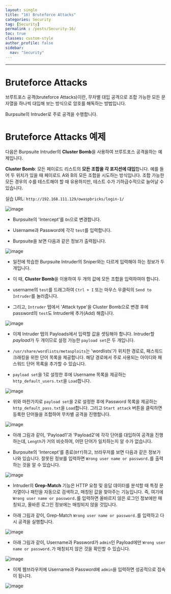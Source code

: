 ```yaml
---
layout: single
title: "16) Bruteforce Attacks"
categories: Security
tag: [Security]
permalink : /posts/Security-16/
toc: true
classes: custom-style
author_profile: false
sidebar:
  nav: "Security"
---
```


<hr>

# Bruteforce Attacks

브루트포스 공격(bruteforce Attacks)이란, 무차별 대입 공격으로 조합 가능한 모든 문자열을 하나씩 대입해 보는 방식으로 암호를 해독하는 방법입니다.

Burpsuite의 Intruder로 주로 공격을 수행합니다.

# Bruteforce Attacks 예제

다음은 Burpsuite Intruder의 **Cluster Bomb**을 사용하여 브루트포스 공격을하는 예제입니다.

**Cluster Bomb**: 모든 페이로드 리스트의 <b>모든 조합을 각 포지션에 대입</b>합니다. 예를 들어 두 위치가 있을 때 페이로드 A와 B의 모든 조합을 시도하는 방식입니다. 조합 가능한 모든 경우의 수를 테스트해야 할 때 유용하지만, 테스트 수가 기하급수적으로 늘어날 수 있습니다.

실습 URL: `http://192.168.111.129/owaspbricks/login-1/`

<p id="img_center">
  <img 
        src="../../assets/images/Security/16-01.PNG"
        alt="image"
        title="image"
  >
</p>

- Burpsuite의 'Intercept'를 `On`으로 변경합니다.

- Username과 Password에 각각 `test`를 입력합니다.

- Burpsuite을 보면 다음과 같은 정보가 출력됩니다.

<p id="img_center">
  <img 
        src="../../assets/images/Security/16-02.PNG"
        alt="image"
        title="image"
  >
</p>

- 일전에 학습한 Burpsuite Intruder의 Sniper와는 다르게 입력해야 하는 정보가 두 개입니다.

- 이 때, **Cluster Bomb**을 이용하여 두 개의 값에 모든 조합을 입력하여야 합니다.

- username의 `test`를 드래그하여 `Ctrl + I` 또는 마우스 우클릭의 `Send to Intruder`를 눌러줍니다.

- 그리고, `Intruder` 탭에서 'Attack type'을 Cluster Bomb으로 변경 후에 password의 `test`도 Intruder에 추가(Add) 해줍니다.

<p id="img_center">
  <img 
        src="../../assets/images/Security/16-03.PNG"
        alt="image"
        title="image"
  >
</p>

- 이제 Intruder 탭의 Payloads에서 입력할 값을 셋팅해야 합니다. Intruder할 *payload*가 두 개이므로 설정 가능한 `payload set`은 두 개입니다.

- `/usr/share/wordlists/metasploits`는 'wordlists'가 위치한 경로로, 패스워드 크래킹을 위한 단어 목록을 제공합니다. 해당 경로에서 주로 사용되는 아이디와 패스워드 단어 목록을 추가할 수 있습니다.

- `payload set`을 1로 설정한 후에 Username 목록을 제공하는 `http_default_users.txt`을 `Load`합니다.

<p id="img_center">
  <img 
        src="../../assets/images/Security/16-04.PNG"
        alt="image"
        title="image"
  >
</p>

- 위와 마찬가지로 `payload set`을 2로 설정한 후에 Password 목록을 제공하는 `http_default_pass.txt`을 `Load`합니다. 그리고 `Start attack` 버튼을 클릭하면 등록한 단어들을 조합하여 무차별 공격을 진행합니다. 

<p id="img_center">
  <img 
        src="../../assets/images/Security/16-05.PNG"
        alt="image"
        title="image"
  >
</p>

- 아래 그림과 같이, 'Payload1'과 'Payload2'에 각각 단어를 대입하여 공격을 진행하는데, `Length`가 거의 비슷하여, 어떤 단어가 일치하는지 알 수가 없습니다.

- Burpsuite의 'Intercept'를 종료(`Off`)하고, 브라우저를 보면 다음과 같은 정보가 나와 있습니다. 잘못된 정보를 입력하면 `Wrong user name or password.`를 출력하는 것을 알 수 있습니다.

<p id="img_center">
  <img 
        src="../../assets/images/Security/16-06.PNG"
        alt="image"
        title="image"
  >
</p>

- Intruder의 **Grep-Match** 기능은 HTTP 요청 및 응답 데이터를 분석할 때 특정 문자열이나 패턴을 자동으로 검색하고, 매칭된 값을 찾아주는 기능입니다. 즉, 여기에 `Wrong user name or password.`를 입력하면 올바르지 않은 로그인 정보에만 매칭되고, 올바른 로그인 정보에는 매칭되지 않을 것입니다.

- 아래 그림과 같이, Grep-Match `Wrong user name or password.`를 입력하고 다시 공격을 실행합니다.

<p id="img_center">
  <img 
        src="../../assets/images/Security/16-07.PNG"
        alt="image"
        title="image"
  >
</p>

- 아래 그림과 같이, Username과 Password가 `admin`인 Payload에만 `Wrong user name or password.`가 매칭되지 않은 것을 확인할 수 있습니다.

<p id="img_center">
  <img 
        src="../../assets/images/Security/16-08.PNG"
        alt="image"
        title="image"
  >
</p>

- 이제 웹브라우저에 Username과 Password에 `admin`을 입력하면 성공적으로 접속이 됩니다.

<p id="img_center">
  <img 
        src="../../assets/images/Security/16-09.PNG"
        alt="image"
        title="image"
  >
</p>